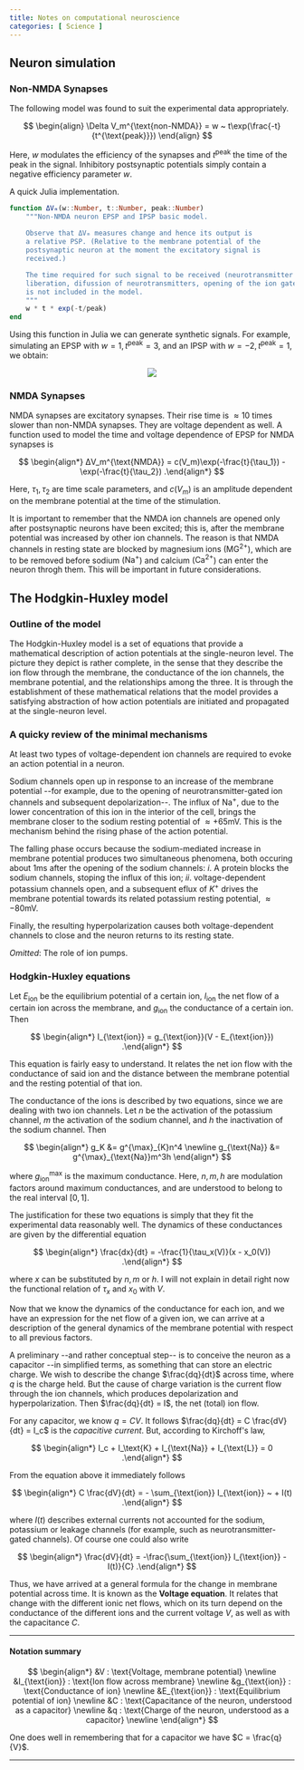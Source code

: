 ```yaml
---
title: Notes on computational neuroscience
categories: [ Science ]
---
```


## Neuron simulation

### Non-NMDA Synapses

The following model was found to suit the experimental data appropriately.

$$
\begin{align}
\Delta V_m^{\text{non-NMDA}} = w ~ t\exp(\frac{-t}{t^{\text{peak}}})
\end{align}
$$

Here, $w$ modulates the efficiency of the synapses and $t^{\text{peak}}$ the
time of the peak in the signal. Inhibitory postsynaptic potentials simply
contain a negative efficiency parameter $w$. 

A quick Julia implementation. 

```julia
function ΔVₘ(w::Number, t::Number, peak::Number)
    """Non-NMDA neuron EPSP and IPSP basic model. 
    
    Observe that ΔVₘ measures change and hence its output is 
    a relative PSP. (Relative to the membrane potential of the 
    postsynaptic neuron at the moment the excitatory signal is 
    received.)

    The time required for such signal to be received (neurotransmitter
    liberation, difussion of neurotransmitters, opening of the ion gates)
    is not included in the model.
    """
    w * t * exp(-t/peak)
end
```

Using this function in Julia we can generate synthetic signals. For example,
simulating an EPSP with $w = 1, t^{\text{peak}} = 3$, and an IPSP with $w = -2,
t^{\text{peak}} = 1$, we obtain:

<p align="center">
  <img src="https://i.ibb.co/HTkJ0PG/Screenshot-from-2023-03-26-00-58-04.png"/>
</p>

### NMDA Synapses

NMDA synapses are excitatory synapses. Their rise time is $\approx 10$ times
slower than non-NMDA synapses. They are voltage dependent as well. A function
used to model the time and voltage dependence of EPSP for NMDA synapses is 

$$
\begin{align*}
    ΔV_m^{\text{NMDA}} = c(V_m)\exp(-\frac{t}{\tau_1}) - \exp(-\frac{t}{\tau_2})
.\end{align*}
$$

Here, $\tau_1, \tau_2$ are time scale parameters, and $c(V_m)$ is an amplitude
dependent on the membrane potential at the time of the stimulation.

It is important to remember that the NMDA ion channels are opened only after
postsynaptic neurons have been excited; this is, after the membrane potential
was increased by other ion channels. The reason is that NMDA channels in resting
state are blocked by magnesium ions ($\text{MG}^{2\text{+}}$), which are to be
removed before sodium ($\text{Na}^{\text{+}}$) and calcium
($\text{Ca}^{2\text{+}}$) can enter the neuron throgh them. This will be
important in future considerations.

## The Hodgkin-Huxley model 

### Outline of the model

The Hodgkin-Huxley model is a set of equations that provide a mathematical
description of action potentials at the single-neuron level. The picture they
depict is rather complete, in the sense that they describe the ion flow through
the membrane, the conductance of the ion channels, the membrane potential, and
the relationships among the three. It is through the establishment of these
mathematical relations that the model provides a satisfying abstraction of how
action potentials are initiated and propagated at the single-neuron level.

### A quicky review of the minimal mechanisms 

At least two types of voltage-dependent ion channels are required to evoke an
action potential in a neuron. 

Sodium channels open up in response to an increase of the membrane potential
--for example, due to the opening of neurotransmitter-gated ion channels and
subsequent depolarization--. The influx of $\text{Na}^{\text{+}}$, due to the
lower concentration of this ion in the interior of the cell, brings the membrane
closer to the sodium resting potential of $\approx +65 \text{mV}$.  This is the
mechanism behind the rising phase of the action potential. 

The falling phase occurs because the sodium-mediated increase in membrane
potential produces two simultaneous phenomena, both occuring about $1 \text{ms}$
after the opening of the sodium channels: $i.$ A protein blocks the sodium
channels, stoping the influx of this ion; $ii.$ voltage-dependent potassium
channels open, and a subsequent eflux of $K^{+}$ drives the membrane potential
towards its related potassium resting potential, $\approx -80 \text{mV}$.

Finally, the resulting hyperpolarization causes both voltage-dependent channels
to close and the neuron returns to its resting state.

*Omitted*: The role of ion pumps.

### Hodgkin-Huxley equations 

Let $E_{\text{ion}}$ be the equilibrium potential of a certain ion,
$I_{\text{ion}}$ the net flow of a certain ion across the membrane, and
$g_{\text{ion}}$ the conductance of a certain ion. Then 

$$
\begin{align*}
    I_{\text{ion}} = g_{\text{ion}}(V - E_{\text{ion}})
.\end{align*}
$$

This equation is fairly easy to understand. It relates the net ion flow with the
conductance of said ion and the distance between the membrane potential and the
resting potential of that ion. 

The conductance of the ions is described by two equations, since we are dealing
with two ion channels. Let $n$ be the activation of the potassium channel, $m$
the activation of the sodium channel, and $h$ the inactivation of the sodium
channel. Then 

$$
\begin{align*}
    g_K &= g^{\max}_{K}n^4 \newline
    g_{\text{Na}} &= g^{\max}_{\text{Na}}m^3h
\end{align*}
$$

where $g^{\max}_{\text{ion}}$ is the maximum conductance. Here, $n, m, h$
are modulation factors around maximum conductances, and are understood to belong
to the real interval $[0, 1]$.

The justification for these two equations is simply that they fit the
experimental data reasonably well. The dynamics of these conductances are given
by the differential equation 

$$
\begin{align*}
    \frac{dx}{dt} = -\frac{1}{\tau_x(V)}(x - x_0(V))
.\end{align*}
$$

where $x$ can be substituted by $n, m$ or $h$. I will not explain in detail
right now the functional relation of $\tau_x$ and $x_0$ with $V$.

Now that we know the dynamics of the conductance for each ion, and we have an
expression for the net flow of a given ion, we can arrive at a description of
the general dynamics of the membrane potential with respect to all previous
factors. 

A preliminary --and rather conceptual step-- is to conceive the neuron as a
capacitor --in simplified terms, as something that can store an electric charge.
We wish to describe the change $\frac{dq}{dt}$ across time, where $q$ is the
charge held. But the cause of charge variation is the current flow through the
ion channels, which produces depolarization and hyperpolarization. Then
$\frac{dq}{dt} = I$, the net (total) ion flow. 

For any capacitor, we know $q = CV$. It follows $\frac{dq}{dt} = C
\frac{dV}{dt} = I_c$ is the *capacitive current*. But, according to Kirchoff's
law, 

$$
\begin{align*}
    I_c + I_\text{K} + I_{\text{Na}} + I_{\text{L}} = 0
.\end{align*}
$$

From the equation above it immediately follows 

$$
\begin{align*}
    C \frac{dV}{dt} = - \sum_{\text{ion}} I_{\text{ion}} ~ + I(t)
.\end{align*}
$$

where $I(t)$ describes external currents not accounted for the sodium, potassium
or leakage channels (for example, such as neurotransmitter-gated channels). Of
course one could also write

$$
\begin{align*}
    \frac{dV}{dt} = -\frac{\sum_{\text{ion}} I_{\text{ion}} - I(t)}{C}
.\end{align*}
$$

Thus, we have arrived at a general formula for the change in membrane potential
across time. It is known as the **Voltage equation**. It relates that change
with the different ionic net flows, which on its turn depend on the conductance
of the different ions and the current voltage $V$, as well as with the
capacitance $C$.

-------------------
#### Notation summary 

$$
\begin{align*}
        &V : \text{Voltage, membrane potential} \newline
        &I_{\text{ion}} : \text{Ion flow across membrane} \newline
        &g_{\text{ion}} : \text{Conductance of ion} \newline
        &E_{\text{ion}} : \text{Equilibrium potential of ion} \newline
        &C : \text{Capacitance of the neuron, understood as a capacitor} \newline
        &q : \text{Charge of the neuron, understood as a capacitor} \newline
\end{align*}
$$

One does well in remembering that for a capacitor we have $C = \frac{q}{V}$.

---------------

